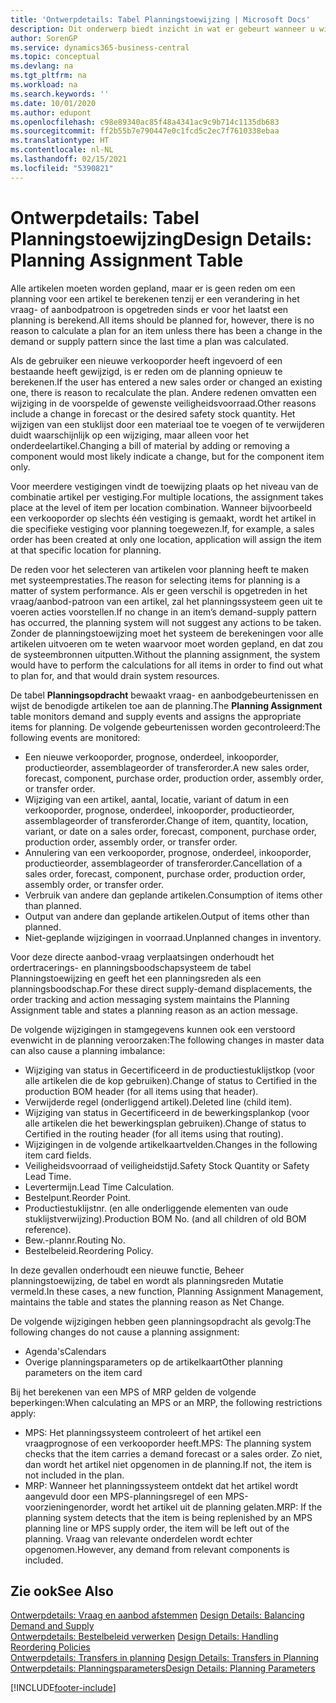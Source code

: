 ```yaml
---
title: 'Ontwerpdetails: Tabel Planningstoewijzing | Microsoft Docs'
description: Dit onderwerp biedt inzicht in wat er gebeurt wanneer u wijzigt hoe u plant voor een artikel.
author: SorenGP
ms.service: dynamics365-business-central
ms.topic: conceptual
ms.devlang: na
ms.tgt_pltfrm: na
ms.workload: na
ms.search.keywords: ''
ms.date: 10/01/2020
ms.author: edupont
ms.openlocfilehash: c98e89340ac85f48a4341ac9c9b714c1135db683
ms.sourcegitcommit: ff2b55b7e790447e0c1fcd5c2ec7f7610338ebaa
ms.translationtype: HT
ms.contentlocale: nl-NL
ms.lasthandoff: 02/15/2021
ms.locfileid: "5390821"
---
```

# <a name="design-details-planning-assignment-table"></a><span data-ttu-id="edc7f-103">Ontwerpdetails: Tabel Planningstoewijzing</span><span class="sxs-lookup"><span data-stu-id="edc7f-103">Design Details: Planning Assignment Table</span></span>
<span data-ttu-id="edc7f-104">Alle artikelen moeten worden gepland, maar er is geen reden om een planning voor een artikel te berekenen tenzij er een verandering in het vraag- of aanbodpatroon is opgetreden sinds er voor het laatst een planning is berekend.</span><span class="sxs-lookup"><span data-stu-id="edc7f-104">All items should be planned for, however, there is no reason to calculate a plan for an item unless there has been a change in the demand or supply pattern since the last time a plan was calculated.</span></span>  

<span data-ttu-id="edc7f-105">Als de gebruiker een nieuwe verkooporder heeft ingevoerd of een bestaande heeft gewijzigd, is er reden om de planning opnieuw te berekenen.</span><span class="sxs-lookup"><span data-stu-id="edc7f-105">If the user has entered a new sales order or changed an existing one, there is reason to recalculate the plan.</span></span> <span data-ttu-id="edc7f-106">Andere redenen omvatten een wijziging in de voorspelde of gewenste veiligheidsvoorraad.</span><span class="sxs-lookup"><span data-stu-id="edc7f-106">Other reasons include a change in forecast or the desired safety stock quantity.</span></span> <span data-ttu-id="edc7f-107">Het wijzigen van een stuklijst door een materiaal toe te voegen of te verwijderen duidt waarschijnlijk op een wijziging, maar alleen voor het onderdeelartikel.</span><span class="sxs-lookup"><span data-stu-id="edc7f-107">Changing a bill of material by adding or removing a component would most likely indicate a change, but for the component item only.</span></span>  

<span data-ttu-id="edc7f-108">Voor meerdere vestigingen vindt de toewijzing plaats op het niveau van de combinatie artikel per vestiging.</span><span class="sxs-lookup"><span data-stu-id="edc7f-108">For multiple locations, the assignment takes place at the level of item per location combination.</span></span> <span data-ttu-id="edc7f-109">Wanneer bijvoorbeeld een verkooporder op slechts één vestiging is gemaakt, wordt het artikel in die specifieke vestiging voor planning toegewezen.</span><span class="sxs-lookup"><span data-stu-id="edc7f-109">If, for example, a sales order has been created at only one location, application will assign the item at that specific location for planning.</span></span>  

<span data-ttu-id="edc7f-110">De reden voor het selecteren van artikelen voor planning heeft te maken met systeemprestaties.</span><span class="sxs-lookup"><span data-stu-id="edc7f-110">The reason for selecting items for planning is a matter of system performance.</span></span> <span data-ttu-id="edc7f-111">Als er geen verschil is opgetreden in het vraag/aanbod-patroon van een artikel, zal het planningssysteem geen uit te voeren acties voorstellen.</span><span class="sxs-lookup"><span data-stu-id="edc7f-111">If no change in an item’s demand-supply pattern has occurred, the planning system will not suggest any actions to be taken.</span></span> <span data-ttu-id="edc7f-112">Zonder de planningstoewijzing moet het systeem de berekeningen voor alle artikelen uitvoeren om te weten waarvoor moet worden gepland, en dat zou de systeembronnen uitputten.</span><span class="sxs-lookup"><span data-stu-id="edc7f-112">Without the planning assignment, the system would have to perform the calculations for all items in order to find out what to plan for, and that would drain system resources.</span></span>  

<span data-ttu-id="edc7f-113">De tabel **Planningsopdracht** bewaakt vraag- en aanbodgebeurtenissen en wijst de benodigde artikelen toe aan de planning.</span><span class="sxs-lookup"><span data-stu-id="edc7f-113">The **Planning Assignment** table monitors demand and supply events and assigns the appropriate items for planning.</span></span> <span data-ttu-id="edc7f-114">De volgende gebeurtenissen worden gecontroleerd:</span><span class="sxs-lookup"><span data-stu-id="edc7f-114">The following events are monitored:</span></span>  

* <span data-ttu-id="edc7f-115">Een nieuwe verkooporder, prognose, onderdeel, inkooporder, productieorder, assemblageorder of transferorder.</span><span class="sxs-lookup"><span data-stu-id="edc7f-115">A new sales order, forecast, component, purchase order, production order, assembly order, or transfer order.</span></span>  
* <span data-ttu-id="edc7f-116">Wijziging van een artikel, aantal, locatie, variant of datum in een verkooporder, prognose, onderdeel, inkooporder, productieorder, assemblageorder of transferorder.</span><span class="sxs-lookup"><span data-stu-id="edc7f-116">Change of item, quantity, location, variant, or date on a sales order, forecast, component, purchase order, production order, assembly order, or transfer order.</span></span>  
* <span data-ttu-id="edc7f-117">Annulering van een verkooporder, prognose, onderdeel, inkooporder, productieorder, assemblageorder of transferorder.</span><span class="sxs-lookup"><span data-stu-id="edc7f-117">Cancellation of a sales order, forecast, component, purchase order, production order, assembly order, or transfer order.</span></span>  
* <span data-ttu-id="edc7f-118">Verbruik van andere dan geplande artikelen.</span><span class="sxs-lookup"><span data-stu-id="edc7f-118">Consumption of items other than planned.</span></span>  
* <span data-ttu-id="edc7f-119">Output van andere dan geplande artikelen.</span><span class="sxs-lookup"><span data-stu-id="edc7f-119">Output of items other than planned.</span></span>  
* <span data-ttu-id="edc7f-120">Niet-geplande wijzigingen in voorraad.</span><span class="sxs-lookup"><span data-stu-id="edc7f-120">Unplanned changes in inventory.</span></span>  

<span data-ttu-id="edc7f-121">Voor deze directe aanbod-vraag verplaatsingen onderhoudt het ordertracerings- en planningsboodschapsysteem de tabel Planningstoewijzing en geeft het een planningsreden als een planningsboodschap.</span><span class="sxs-lookup"><span data-stu-id="edc7f-121">For these direct supply-demand displacements, the order tracking and action messaging system maintains the Planning Assignment table and states a planning reason as an action message.</span></span>  

<span data-ttu-id="edc7f-122">De volgende wijzigingen in stamgegevens kunnen ook een verstoord evenwicht in de planning veroorzaken:</span><span class="sxs-lookup"><span data-stu-id="edc7f-122">The following changes in master data can also cause a planning imbalance:</span></span>  

* <span data-ttu-id="edc7f-123">Wijziging van status in Gecertificeerd in de productiestuklijstkop (voor alle artikelen die de kop gebruiken).</span><span class="sxs-lookup"><span data-stu-id="edc7f-123">Change of status to Certified in the production BOM header (for all items using that header).</span></span>  
* <span data-ttu-id="edc7f-124">Verwijderde regel (onderliggend artikel).</span><span class="sxs-lookup"><span data-stu-id="edc7f-124">Deleted line (child item).</span></span>  
* <span data-ttu-id="edc7f-125">Wijziging van status in Gecertificeerd in de bewerkingsplankop (voor alle artikelen die het bewerkingsplan gebruiken).</span><span class="sxs-lookup"><span data-stu-id="edc7f-125">Change of status to Certified in the routing header (for all items using that routing).</span></span>  
* <span data-ttu-id="edc7f-126">Wijzigingen in de volgende artikelkaartvelden.</span><span class="sxs-lookup"><span data-stu-id="edc7f-126">Changes in the following item card fields.</span></span>  
* <span data-ttu-id="edc7f-127">Veiligheidsvoorraad of veiligheidstijd.</span><span class="sxs-lookup"><span data-stu-id="edc7f-127">Safety Stock Quantity or Safety Lead Time.</span></span>  
* <span data-ttu-id="edc7f-128">Levertermijn.</span><span class="sxs-lookup"><span data-stu-id="edc7f-128">Lead Time Calculation.</span></span>  
* <span data-ttu-id="edc7f-129">Bestelpunt.</span><span class="sxs-lookup"><span data-stu-id="edc7f-129">Reorder Point.</span></span>  
* <span data-ttu-id="edc7f-130">Productiestuklijstnr. (en alle onderliggende elementen van oude stuklijstverwijzing).</span><span class="sxs-lookup"><span data-stu-id="edc7f-130">Production BOM No. (and all children of old BOM reference).</span></span>  
* <span data-ttu-id="edc7f-131">Bew.-plannr.</span><span class="sxs-lookup"><span data-stu-id="edc7f-131">Routing No.</span></span>  
* <span data-ttu-id="edc7f-132">Bestelbeleid.</span><span class="sxs-lookup"><span data-stu-id="edc7f-132">Reordering Policy.</span></span>  

<span data-ttu-id="edc7f-133">In deze gevallen onderhoudt een nieuwe functie, Beheer planningstoewijzing, de tabel en wordt als planningsreden Mutatie vermeld.</span><span class="sxs-lookup"><span data-stu-id="edc7f-133">In these cases, a new function, Planning Assignment Management, maintains the table and states the planning reason as Net Change.</span></span>  

<span data-ttu-id="edc7f-134">De volgende wijzigingen hebben geen planningsopdracht als gevolg:</span><span class="sxs-lookup"><span data-stu-id="edc7f-134">The following changes do not cause a planning assignment:</span></span>  

* <span data-ttu-id="edc7f-135">Agenda's</span><span class="sxs-lookup"><span data-stu-id="edc7f-135">Calendars</span></span>  
* <span data-ttu-id="edc7f-136">Overige planningsparameters op de artikelkaart</span><span class="sxs-lookup"><span data-stu-id="edc7f-136">Other planning parameters on the item card</span></span>  

<span data-ttu-id="edc7f-137">Bij het berekenen van een MPS of MRP gelden de volgende beperkingen:</span><span class="sxs-lookup"><span data-stu-id="edc7f-137">When calculating an MPS or an MRP, the following restrictions apply:</span></span>  

* <span data-ttu-id="edc7f-138">MPS: Het planningssysteem controleert of het artikel een vraagprognose of een verkooporder heeft.</span><span class="sxs-lookup"><span data-stu-id="edc7f-138">MPS: The planning system checks that the item carries a demand forecast or a sales order.</span></span> <span data-ttu-id="edc7f-139">Zo niet, dan wordt het artikel niet opgenomen in de planning.</span><span class="sxs-lookup"><span data-stu-id="edc7f-139">If not, the item is not included in the plan.</span></span>  
* <span data-ttu-id="edc7f-140">MRP: Wanneer het planningssysteem ontdekt dat het artikel wordt aangevuld door een MPS-planningsregel of een MPS-voorzieningenorder, wordt het artikel uit de planning gelaten.</span><span class="sxs-lookup"><span data-stu-id="edc7f-140">MRP: If the planning system detects that the item is being replenished by an MPS planning line or MPS supply order, the item will be left out of the planning.</span></span> <span data-ttu-id="edc7f-141">Vraag van relevante onderdelen wordt echter opgenomen.</span><span class="sxs-lookup"><span data-stu-id="edc7f-141">However, any demand from relevant components is included.</span></span>  

## <a name="see-also"></a><span data-ttu-id="edc7f-142">Zie ook</span><span class="sxs-lookup"><span data-stu-id="edc7f-142">See Also</span></span>  
<span data-ttu-id="edc7f-143">[Ontwerpdetails: Vraag en aanbod afstemmen](design-details-balancing-demand-and-supply.md) </span><span class="sxs-lookup"><span data-stu-id="edc7f-143">[Design Details: Balancing Demand and Supply](design-details-balancing-demand-and-supply.md) </span></span>  
<span data-ttu-id="edc7f-144">[Ontwerpdetails: Bestelbeleid verwerken](design-details-handling-reordering-policies.md) </span><span class="sxs-lookup"><span data-stu-id="edc7f-144">[Design Details: Handling Reordering Policies](design-details-handling-reordering-policies.md) </span></span>  
<span data-ttu-id="edc7f-145">[Ontwerpdetails: Transfers in planning](design-details-transfers-in-planning.md) </span><span class="sxs-lookup"><span data-stu-id="edc7f-145">[Design Details: Transfers in Planning](design-details-transfers-in-planning.md) </span></span>  
[<span data-ttu-id="edc7f-146">Ontwerpdetails: Planningsparameters</span><span class="sxs-lookup"><span data-stu-id="edc7f-146">Design Details: Planning Parameters</span></span>](design-details-planning-parameters.md)  


[!INCLUDE[footer-include](includes/footer-banner.md)]